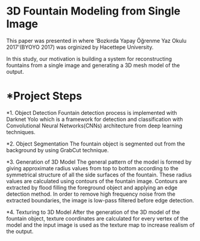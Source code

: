 # 3D Fountain Modeling from Single Image

This paper was presented in where 'Bozkırda Yapay Öğrenme Yaz Okulu 2017'(BYOYO 2017) was orginized by Hacettepe University.

In this study, our motivation is building a system for reconstructing fountains from a single image and generating a 3D mesh model of the output.

# *Project Steps

*1. Object Detection
Fountain detection process is implemented with Darknet Yolo which is a framework for detection and classification with Convolutional Neural Networks(CNNs) architecture from deep learning techniques.

*2. Object Segmentation
The fountain object is segmented out from the background by using GrabCut technique.

*3. Generation of 3D Model
The general pattern of the model is formed by giving approximate radius values from top to bottom according to the symmetrical structure of all the side surfaces of the fountain. These radius values are calculated using contours of the fountain image. Contours are extracted by flood filling the foreground object and applying an edge detection method. In order to remove high frequency noise from the extracted boundaries, the image is low-pass filtered before edge detection.

*4. Texturing to 3D Model
After the generation of the 3D model of the fountain object, texture coordinates are calculated for every vertex of the model and the input image is used as the texture map to increase realism of the output.
